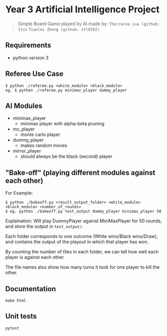 # Year 3 Artificial Intelligence Project

> Simple Board Game played by AI
made by:
`Therrense Lua (github: ttvs`
`Tianlei Zheng (github: ztl8702)`


## Requirements
- python version 3


## Referee Use Case
```
$ python ./referee.py <white_module> <black_module>
eg. $ python ./referee.py minimax_player dummy_player
```


## AI Modules
- minimax_player
	- minimax player with alpha-beta pruning
- mc_player
	- monte carlo player
- dummy_player
	- makes random moves
- mirror_player
	- should always be the black (second) player


## "Bake-off" (playing different modules against each other)

For Example:
```
$ python ./bakeoff.py <result_output_folder> <white_module> <black_module> <number_of_rounds>
$ eg. python ./bakeoff.py test_output dummy_player minimax_player 50
```

Explaination:
Will play DummyPlayer against MiniMaxPlayer for 50 rounds, 
and store the output in `test_output/`.

Each folder corresponds to one outcome (White wins/Black wins/Draw), and contains the output of the playout in which that player has won.

By counting the number of files in each folder, we can tell how well each player is against each other.

The file names also show how many turns it took for one player to kill the other.


## Documentation

```
make html
```


## Unit tests
```
pytest
```
